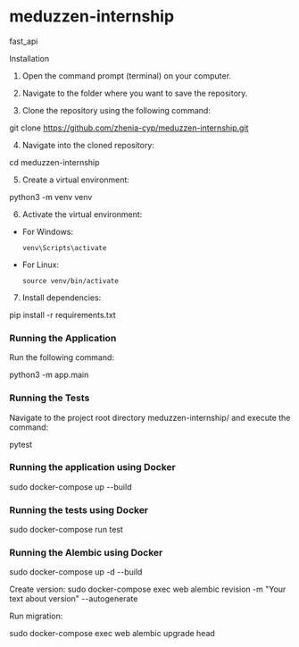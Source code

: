 # meduzzen-internship
fast_api

Installation

1. Open the command prompt (terminal) on your computer.

2. Navigate to the folder where you want to save the repository.

3. Clone the repository using the following command:

git clone https://github.com/zhenia-cyp/meduzzen-internship.git

4. Navigate into the cloned repository:

cd meduzzen-internship

5. Create a virtual environment:

python3 -m venv venv

6. Activate the virtual environment:

- For Windows:

  ```
  venv\Scripts\activate
  ```

- For Linux:

  ```
  source venv/bin/activate
  ```

7. Install dependencies:

pip install -r requirements.txt


### Running the Application


 Run the following command:

 python3 -m app.main


### Running the Tests

Navigate to the project root directory meduzzen-internship/ and execute the command:
 
 pytest

### Running the application using Docker 
 
 sudo docker-compose up --build
 
### Running the tests using Docker

 sudo docker-compose run test
 
### Running the Alembic using Docker 
sudo docker-compose up -d --build

Create version:
sudo docker-compose exec web alembic revision -m "Your text about version" --autogenerate

Run migration:

sudo docker-compose exec web alembic upgrade head

 
 
 


